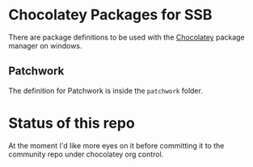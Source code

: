 # Chocolatey Packages for SSB

There are package definitions to be used with the [Chocolatey](https://chocolatey.org) package manager on windows.

## Patchwork

The definition for Patchwork is inside the `patchwork` folder.

# Status of this repo

At the moment I'd like more eyes on it before committing it to the community repo under chocolatey org control.